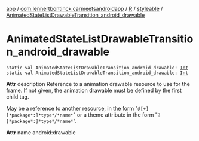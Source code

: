 [app](../../../index.md) / [com.lennertbontinck.carmeetsandroidapp](../../index.md) / [R](../index.md) / [styleable](index.md) / [AnimatedStateListDrawableTransition_android_drawable](./-animated-state-list-drawable-transition_android_drawable.md)

# AnimatedStateListDrawableTransition_android_drawable

`static val AnimatedStateListDrawableTransition_android_drawable: `[`Int`](https://kotlinlang.org/api/latest/jvm/stdlib/kotlin/-int/index.html)
`static val AnimatedStateListDrawableTransition_android_drawable: `[`Int`](https://kotlinlang.org/api/latest/jvm/stdlib/kotlin/-int/index.html)

**Attr**
description Reference to a animation drawable resource to use for the frame. If not given, the animation drawable must be defined by the first child tag.

May be a reference to another resource, in the form "`@[+][*package*:]*type*/*name*`" or a theme attribute in the form "`?[*package*:]*type*/*name*`".

**Attr**
name android:drawable

